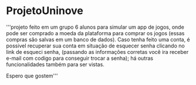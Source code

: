 # ProjetoUninove

'''projeto feito em um grupo 6 alunos para simular um app de jogos, onde pode ser comprado a moeda da plataforma para comprar os jogos (essas compras sâo salvas 
em um banco de dados). Caso tenha feito uma conta, é possivel recuperar sua conta em situação de esquecer senha clicando no link de esqueci senha,
(passando as informações corretas você ira receber e-mail com codigo para conseguir trocar a senha); há outras funcionalidades também para ser vistas.

Espero que gostem'''
